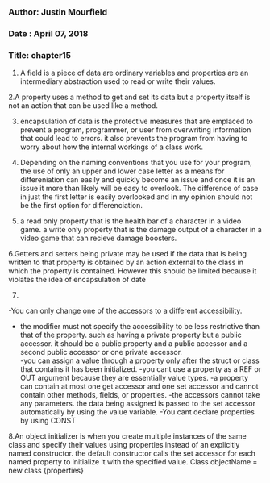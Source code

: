 ### Author: Justin Mourfield
### Date : April 07, 2018
### Title: chapter15

1. A field is a piece of data are ordinary variables and properties are an intermediary abstraction used to read or write their values. 

2.A property uses a method to get and set its data but a property itself is not an action that can be used like a method.

3. encapsulation of data is the protective measures that are emplaced to prevent a program, programmer, or user from overwriting information that could lead to errors. it also prevents the program from having to worry about how the internal workings of a class work.

4. Depending on the naming conventions that you use for your program, the use of only an upper and lower case letter as a means for differeniation can easily and quickly become an issue and once it is an issue it more than likely will be easy to overlook. The difference of case in just the first letter is easily overlooked and in my opinion should not be the first option for differenciation. 

5. a read only property that is the health bar of a character in a video game. a write only property that is the damage output of a character in a video game that can recieve damage boosters. 

6.Getters and setters being private may be used if the data that is being written to that property is obtained by an action external to the class in which the property is contained. However this should be limited because it violates the idea of encapsulation of date

7. 
-You can only change one of the accessors to a different accessibility.
- the modifier must not specify the accessibility to be less restrictive than that of the property. such as having a private property but a public accessor. it should be a public property and a public accessor and a second public accessor or one private accessor.  
-you can assign a value through a property only after the struct or class that contains it has been initialized. 
-you cant use a property as a REF or OUT argument because they are essentially value types. 
-a property can contain at most one get accessor and one set accessor and cannot contain other methods, fields, or properties.
-the accessors cannot take any parameters. the data being assigned is passed to the set accessor automatically by using the value variable.
-You cant declare properties by using CONST 

8.An object initializer is when you create multiple instances of the same class and specify their values using properties instead of an explicitly named constructor. the default constructor calls the set accessor for each named property to initialize it with the specified value. Class objectName = new class {properties} 